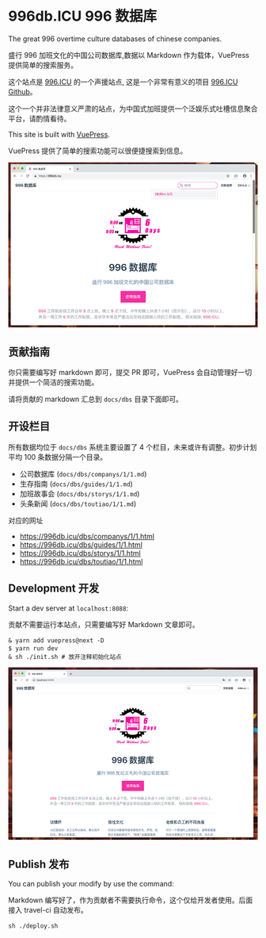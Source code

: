 # 996db.ICU 996 数据库

The great 996 overtime culture databases of chinese companies.

盛行 996 加班文化的中国公司数据库,数据以 Markdown 作为载体，VuePress 提供简单的搜索服务。

这个站点是 [996.ICU](https://996.icu) 的一个声援站点, 这是一个非常有意义的项目 [996.ICU Github](https://github.com/996icu/996.ICU)。 

这个一个并非法律意义严肃的站点，为中国式加班提供一个泛娱乐式吐槽信息聚合平台，请酌情看待。

This site is built with [VuePress](https://vuepress.vuejs.org). 

VuePress 提供了简单的搜索功能可以很便捷搜索到信息。

![guide](guide.jpg)

## 贡献指南 

你只需要编写好 markdown 即可，提交 PR 即可，VuePress 会自动管理好一切并提供一个简洁的搜索功能。

请将贡献的 markdown 汇总到 `docs/dbs` 目录下面即可。

## 开设栏目

所有数据均位于 `docs/dbs` 系统主要设置了 4 个栏目，未来或许有调整。初步计划平均 100 条数据分隔一个目录。

 * 公司数据库 (`docs/dbs/companys/1/1.md`)
 * 生存指南 (`docs/dbs/guides/1/1.md`)
 * 加班故事会 (`docs/dbs/storys/1/1.md`)
 * 头条新闻 (`docs/dbs/toutiao/1/1.md`)

对应的网址

 * https://996db.icu/dbs/companys/1/1.html
 * https://996db.icu/dbs/guides/1/1.html
 * https://996db.icu/dbs/storys/1/1.html
 * https://996db.icu/dbs/toutiao/1/1.html

## Development 开发

Start a dev server at `localhost:8088`:

贡献不需要运行本站点，只需要编写好 Markdown 文章即可。

```
& yarn add vuepress@next -D 
$ yarn run dev
& sh ./init.sh # 放开注释初始化站点 
```

![site](site.jpg)

## Publish 发布

You can publish your modify by use the command:

Markdown 编写好了，作为贡献者不需要执行命令，这个仅给开发者使用。后面接入 travel-ci 自动发布。

```
sh ./deploy.sh
```
